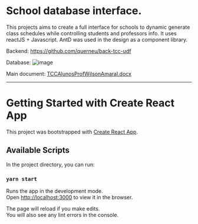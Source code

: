 # School database interface.

This projects aims to create a full interface for schools to dynamic generate class schedules while controlling students and professors info.
It uses reactJS + Javascript. AntD was used in the design as a component library.

Backend: https://github.com/querneu/back-tcc-udf

Database:
![image](https://user-images.githubusercontent.com/57801041/204780674-7220ca45-b842-4f42-a9c4-514782152725.png)

Main document:
[TCCAlunosProfWilsonAmaral.docx](https://github.com/guimdo1999/front-tcc-udf/files/10122409/TCCAlunosProfWilsonAmaral.docx)


-------------------------
# Getting Started with Create React App

This project was bootstrapped with [Create React App](https://github.com/facebook/create-react-app).

## Available Scripts

In the project directory, you can run:

### `yarn start`

Runs the app in the development mode.\
Open [http://localhost:3000](http://localhost:3000) to view it in the browser.

The page will reload if you make edits.\
You will also see any lint errors in the console.

